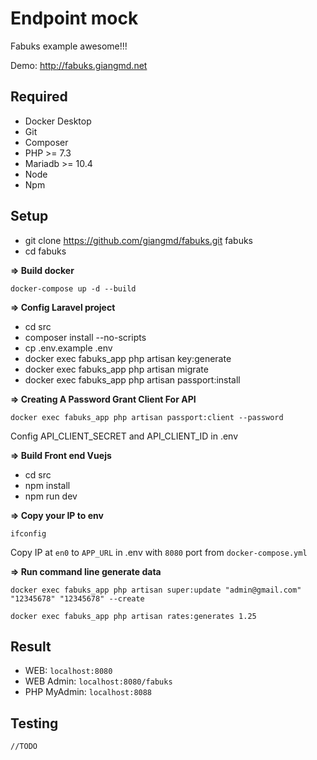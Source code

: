 # Endpoint mock
Fabuks example awesome!!!

Demo: http://fabuks.giangmd.net

## Required

 - Docker Desktop
 - Git
 - Composer
 - PHP >= 7.3
 - Mariadb >= 10.4
 - Node
 - Npm

## Setup

- git clone https://github.com/giangmd/fabuks.git fabuks
- cd fabuks

**=> Build docker**

`docker-compose up -d --build`

**=> Config Laravel project**

- cd src
- composer install --no-scripts
- cp .env.example .env
- docker exec fabuks_app php artisan key:generate
- docker exec fabuks_app php artisan migrate
- docker exec fabuks_app php artisan passport:install

**=> Creating A Password Grant Client For API**

`docker exec fabuks_app php artisan passport:client --password`

Config API_CLIENT_SECRET and API_CLIENT_ID in .env

**=> Build Front end Vuejs**
- cd src
- npm install
- npm run dev

**=> Copy your IP to env**

`ifconfig`

Copy IP at `en0` to `APP_URL` in .env with `8080` port from `docker-compose.yml`

**=> Run command line generate data**

`docker exec fabuks_app php artisan super:update "admin@gmail.com" "12345678" "12345678" --create`

`docker exec fabuks_app php artisan rates:generates 1.25`

## Result

- WEB: `localhost:8080`
- WEB Admin: `localhost:8080/fabuks`
- PHP MyAdmin: `localhost:8088`

## Testing
`//TODO`

